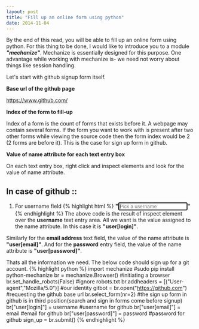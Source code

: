 ```yaml
---
layout: post
title: "Fill up an online form using python"
date: 2014-11-04
---
```


By the end of this read, you will be able to fill up an online form using python. For this thing to be done, I would like to introduce you to a module ***"mechanize"***.
Mechanize is essentially designed for this purpose. One advantage while working with mechanize is- we need not worry about things like session handling. 

Let's start with github signup form itself.

**Base url of the github page**

https://www.github.com/

**Index of the form to fill-up**

Index of a form is the count of forms that exists before it. A webpage may contain several forms. If the form you want to work with is present after two other forms while viewing the source code then the form index would be 2 (2 forms are before it). This is the case for sign up form in github.

**Value of name attribute for each text entry box**

On each text entry box, right click and inspect elements and look for the value of name attribute.

In case of github ::
--------------------
1. For username field
{% highlight html %}
**"<input type="text" name="user[login]" class="textfield" placeholder="Pick a username" data-autocheck-url="/signup_check/username" autofocus="">"**
{% endhighlight %}
The above code is the result of inspect element over the **username** text entry area. All we want is the value assigned to the name attribute. In this case it is **"user[login]"**.

Similarly for the **email address** text field, the value of the name attribute is **"user[email]"**.
And for the **password** entry field, the value of the name attribute is **"user[password]"**.

Thats all the information we need. The below code should sign up for a git account. 
{% highlight python %}
import mechanize  #sudo pip install python-mechanize
br = mechanize.Browser()  #initiating a browser
br.set_handle_robots(False)  #ignore robots.txt
br.addheaders = [("User-agent","Mozilla/5.0")]  #our identity 
gitbot = br.open("https://github.com")  #requesting the github base url
br.select_form(nr=2)  #the sign up form in github is in third position(search and sign in forms come before signup)
br["user[login]"] = username  #username for github
br["user[email]"] = email  #email for github
br["user[password]"] = password  #password for github
sign_up = br.submit()
{% endhighlight %}
